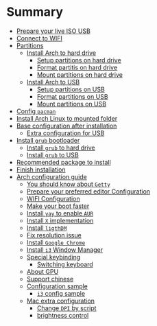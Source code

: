 # Summary

- [Prepare your live ISO USB](./prepare-iso-usb.md)
- [Connect to WIFI](./connect-to-wifi.md)
- [Partitions]()
    - [Install Arch to hard drive]()
        - [Setup partitions on hard drive](./setup-partition-on-hard-drive.md)
        - [Format partitis on hard drive](./format-partition-on-hard-drive.md)
        - [Mount partitions on hard drive](./mount-partition-on-hard-drive.md)
    - [Install Arch to USB]()
        - [Setup partitions on USB](./setup-partition-on-usb.md)
        - [Format partitions on USB](./format-partition-on-usb.md)
        - [Mount partitions on USB](./mount-partition-on-usb.md)
- [Config `pacman`](./config-pacman.md)
- [Install Arch Linux to mounted folder](./install-arch-to-mounted-folder.md)
- [Base configuration after installation](./base-configuration-after-installation.md)
    - [Extra configuration for USB](./extra-configuration-for-usb.md)
- [Install `grub` bootloader]()
    - [Install `grub` to hard drive](./install-grub-to-hard-drive.md)
    - [Install `grub` to USB](./install-grub-to-usb.md)
- [Recommended package to install](./recommended-package-to-install.md)
- [Finish installation](./finish-installation.md)
- [Arch configuration guide](./arch-configuration-guide.md)
    - [You should know about `Getty`](./you-should-know-about-getty.md)
    - [Prepare your preferred editor Configuration](./prepare-your-preferred-editor.md)
    - [WIFI Configuration](./wifi-configuration.md)
    - [Make your boot faster](./make-your-boot-faster.md)
    - [Install `yay` to enable `AUR`](./install-yay-to-enable-aur.md)
    - [Install `X` implementation](./install-x-implementation.md)
    - [Install `ligthDM`](./install-lightdm.md)
    - [Fix resolution issue](./fix-resolution-issue.md)
    - [Install `Google Chrome`](./install-google-chrome.md)
    - [Install `i3` Window Manager](./install-i3-wm.md)
    - [Special keybinding](./special-keybinding.md)
        - [Switching keyboard](./switching-keyboard.md)
    - [About GPU](./about-gpu.md)
    - [Support chinese](./support-chinese.md)
    - [Configuration sample]()
        - [`i3` config sample](./i3-config-sample.md)
    - [Mac extra configuration]()
        - [Change `DPI` by script](./mac-change-dpi.md)
        - [brightness control](./mac-brightness-control.md)
